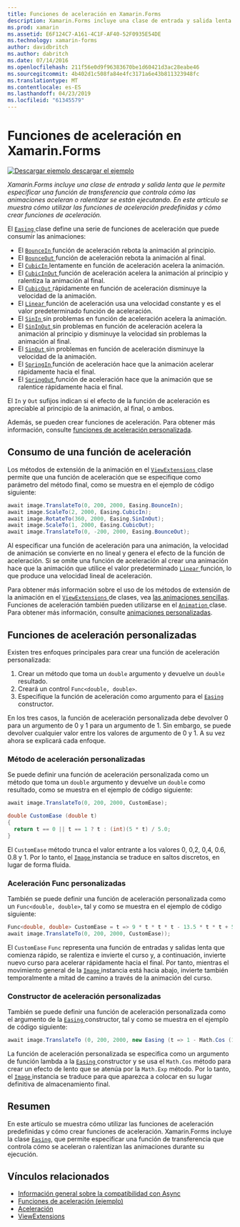 ```yaml
---
title: Funciones de aceleración en Xamarin.Forms
description: Xamarin.Forms incluye una clase de entrada y salida lenta que le permite especificar una función de transferencia que controla cómo las animaciones aceleran o ralentizar se están ejecutando. En este artículo se muestra cómo usar las funciones de aceleración predefinidas y cómo crear funciones de aceleración personalizadas.
ms.prod: xamarin
ms.assetid: E6F124C7-A161-4C1F-AF40-52F0935E54DE
ms.technology: xamarin-forms
author: davidbritch
ms.author: dabritch
ms.date: 07/14/2016
ms.openlocfilehash: 211f56e0d9f96383670be1d60421d3ac28eabe46
ms.sourcegitcommit: 4b402d1c508fa84e4fc3171a6e43b811323948fc
ms.translationtype: MT
ms.contentlocale: es-ES
ms.lasthandoff: 04/23/2019
ms.locfileid: "61345579"
---
```

# <a name="easing-functions-in-xamarinforms"></a>Funciones de aceleración en Xamarin.Forms

[![Descargar ejemplo](~/media/shared/download.png) descargar el ejemplo](https://developer.xamarin.com/samples/xamarin-forms/userinterface/animation/easing/)

_Xamarin.Forms incluye una clase de entrada y salida lenta que le permite especificar una función de transferencia que controla cómo las animaciones aceleran o ralentizar se están ejecutando. En este artículo se muestra cómo utilizar las funciones de aceleración predefinidas y cómo crear funciones de aceleración._


El [ `Easing` ](xref:Xamarin.Forms.Easing) clase define una serie de funciones de aceleración que puede consumir las animaciones:

- El [ `BounceIn` ](xref:Xamarin.Forms.Easing.BounceIn) función de aceleración rebota la animación al principio.
- El [ `BounceOut` ](xref:Xamarin.Forms.Easing.BounceOut) función de aceleración rebota la animación al final.
- El [ `CubicIn` ](xref:Xamarin.Forms.Easing.CubicIn) lentamente en función de aceleración acelera la animación.
- El [ `CubicInOut` ](xref:Xamarin.Forms.Easing.CubicInOut) función de aceleración acelera la animación al principio y ralentiza la animación al final.
- El [ `CubicOut` ](xref:Xamarin.Forms.Easing.CubicOut) rápidamente en función de aceleración disminuye la velocidad de la animación.
- El [ `Linear` ](xref:Xamarin.Forms.Easing.Linear) función de aceleración usa una velocidad constante y es el valor predeterminado función de aceleración.
- El [ `SinIn` ](xref:Xamarin.Forms.Easing.SinIn) sin problemas en función de aceleración acelera la animación.
- El [ `SinInOut` ](xref:Xamarin.Forms.Easing.SinInOut) sin problemas en función de aceleración acelera la animación al principio y disminuye la velocidad sin problemas la animación al final.
- El [ `SinOut` ](xref:Xamarin.Forms.Easing.SinOut) sin problemas en función de aceleración disminuye la velocidad de la animación.
- El [ `SpringIn` ](xref:Xamarin.Forms.Easing.SpringIn) función de aceleración hace que la animación acelerar rápidamente hacia el final.
- El [ `SpringOut` ](xref:Xamarin.Forms.Easing.SpringOut) función de aceleración hace que la animación que se ralentice rápidamente hacia el final.

El `In` y `Out` sufijos indican si el efecto de la función de aceleración es apreciable al principio de la animación, al final, o ambos.

Además, se pueden crear funciones de aceleración. Para obtener más información, consulte [funciones de aceleración personalizada](#customeasing).

## <a name="consuming-an-easing-function"></a>Consumo de una función de aceleración

Los métodos de extensión de la animación en el [ `ViewExtensions` ](xref:Xamarin.Forms.ViewExtensions) clase permite que una función de aceleración que se especifique como parámetro del método final, como se muestra en el ejemplo de código siguiente:

```csharp
await image.TranslateTo(0, 200, 2000, Easing.BounceIn);
await image.ScaleTo(2, 2000, Easing.CubicIn);
await image.RotateTo(360, 2000, Easing.SinInOut);
await image.ScaleTo(1, 2000, Easing.CubicOut);
await image.TranslateTo(0, -200, 2000, Easing.BounceOut);
```

Al especificar una función de aceleración para una animación, la velocidad de animación se convierte en no lineal y genera el efecto de la función de aceleración. Si se omite una función de aceleración al crear una animación hace que la animación que utilice el valor predeterminado [ `Linear` ](xref:Xamarin.Forms.Easing.Linear) función, lo que produce una velocidad lineal de aceleración.

Para obtener más información sobre el uso de los métodos de extensión de la animación en el [ `ViewExtensions` ](xref:Xamarin.Forms.ViewExtensions) de clases, vea [las animaciones sencillas](~/xamarin-forms/user-interface/animation/simple.md). Funciones de aceleración también pueden utilizarse en el [ `Animation` ](xref:Xamarin.Forms.Animation) clase. Para obtener más información, consulte [animaciones personalizadas](~/xamarin-forms/user-interface/animation/custom.md).

<a name="customeasing" />

## <a name="custom-easing-functions"></a>Funciones de aceleración personalizadas

Existen tres enfoques principales para crear una función de aceleración personalizada:

1. Crear un método que toma un `double` argumento y devuelve un `double` resultado.
1. Creará un control `Func<double, double>`.
1. Especifique la función de aceleración como argumento para el [ `Easing` ](xref:Xamarin.Forms.Easing) constructor.

En los tres casos, la función de aceleración personalizada debe devolver 0 para un argumento de 0 y 1 para un argumento de 1. Sin embargo, se puede devolver cualquier valor entre los valores de argumento de 0 y 1. A su vez ahora se explicará cada enfoque.

### <a name="custom-easing-method"></a>Método de aceleración personalizadas

Se puede definir una función de aceleración personalizada como un método que toma un `double` argumento y devuelve un `double` como resultado, como se muestra en el ejemplo de código siguiente:

```csharp
await image.TranslateTo(0, 200, 2000, CustomEase);

double CustomEase (double t)
{
  return t == 0 || t == 1 ? t : (int)(5 * t) / 5.0;
}
```

El `CustomEase` método trunca el valor entrante a los valores 0, 0,2, 0,4, 0.6, 0.8 y 1. Por lo tanto, el [ `Image` ](xref:Xamarin.Forms.Image) instancia se traduce en saltos discretos, en lugar de forma fluida.

### <a name="custom-easing-func"></a>Aceleración Func personalizadas

También se puede definir una función de aceleración personalizada como un `Func<double, double>`, tal y como se muestra en el ejemplo de código siguiente:

```csharp
Func<double, double> CustomEase = t => 9 * t * t * t - 13.5 * t * t + 5.5 * t;
await image.TranslateTo(0, 200, 2000, CustomEase));
```

El `CustomEase` `Func` representa una función de entradas y salidas lenta que comienza rápido, se ralentiza e invierte el curso y, a continuación, invierte nuevo curso para acelerar rápidamente hacia el final. Por tanto, mientras el movimiento general de la [ `Image` ](xref:Xamarin.Forms.Image) instancia está hacia abajo, invierte también temporalmente a mitad de camino a través de la animación del curso.

### <a name="custom-easing-constructor"></a>Constructor de aceleración personalizadas

También se puede definir una función de aceleración personalizada como el argumento de la [ `Easing` ](xref:Xamarin.Forms.Easing) constructor, tal y como se muestra en el ejemplo de código siguiente:

```csharp
await image.TranslateTo (0, 200, 2000, new Easing (t => 1 - Math.Cos (10 * Math.PI * t) * Math.Exp (-5 * t)));
```

La función de aceleración personalizada se especifica como un argumento de función lambda a la [ `Easing` ](xref:Xamarin.Forms.Easing) constructor y se usa el `Math.Cos` método para crear un efecto de lento que se atenúa por la `Math.Exp` método. Por lo tanto, el [ `Image` ](xref:Xamarin.Forms.Image) instancia se traduce para que aparezca a colocar en su lugar definitiva de almacenamiento final.

## <a name="summary"></a>Resumen

En este artículo se muestra cómo utilizar las funciones de aceleración predefinidas y cómo crear funciones de aceleración. Xamarin.Forms incluye la clase [`Easing`](xref:Xamarin.Forms.Easing), que permite especificar una función de transferencia que controla cómo se aceleran o ralentizan las animaciones durante su ejecución.



## <a name="related-links"></a>Vínculos relacionados

- [Información general sobre la compatibilidad con Async](~/cross-platform/platform/async.md)
- [Funciones de aceleración (ejemplo)](https://developer.xamarin.com/samples/xamarin-forms/userinterface/animation/easing/)
- [Aceleración](xref:Xamarin.Forms.Easing)
- [ViewExtensions](xref:Xamarin.Forms.ViewExtensions)
